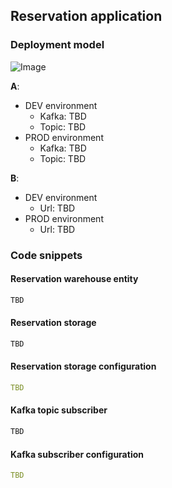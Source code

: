 ## Reservation application

### Deployment model

![Image](/tyden-inovaci-workshop/docs/deployment_model.png)

**A**:
  - DEV environment
    - Kafka: TBD
    - Topic: TBD
  - PROD environment
    - Kafka: TBD
    - Topic: TBD

**B**:
  - DEV environment
    - Url: TBD
  - PROD environment
    - Url: TBD

### Code snippets

#### Reservation warehouse entity

```java
TBD
```

#### Reservation storage

```java
TBD
```

#### Reservation storage configuration

```yaml
TBD
```

#### Kafka topic subscriber

```java
TBD
```

#### Kafka subscriber configuration

```yaml
TBD
```
